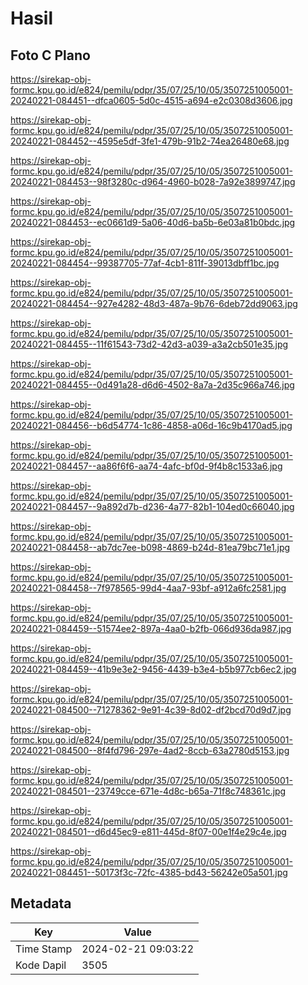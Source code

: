 # Hasil

## Foto C Plano

https://sirekap-obj-formc.kpu.go.id/e824/pemilu/pdpr/35/07/25/10/05/3507251005001-20240221-084451--dfca0605-5d0c-4515-a694-e2c0308d3606.jpg

https://sirekap-obj-formc.kpu.go.id/e824/pemilu/pdpr/35/07/25/10/05/3507251005001-20240221-084452--4595e5df-3fe1-479b-91b2-74ea26480e68.jpg

https://sirekap-obj-formc.kpu.go.id/e824/pemilu/pdpr/35/07/25/10/05/3507251005001-20240221-084453--98f3280c-d964-4960-b028-7a92e3899747.jpg

https://sirekap-obj-formc.kpu.go.id/e824/pemilu/pdpr/35/07/25/10/05/3507251005001-20240221-084453--ec0661d9-5a06-40d6-ba5b-6e03a81b0bdc.jpg

https://sirekap-obj-formc.kpu.go.id/e824/pemilu/pdpr/35/07/25/10/05/3507251005001-20240221-084454--99387705-77af-4cb1-811f-39013dbff1bc.jpg

https://sirekap-obj-formc.kpu.go.id/e824/pemilu/pdpr/35/07/25/10/05/3507251005001-20240221-084454--927e4282-48d3-487a-9b76-6deb72dd9063.jpg

https://sirekap-obj-formc.kpu.go.id/e824/pemilu/pdpr/35/07/25/10/05/3507251005001-20240221-084455--11f61543-73d2-42d3-a039-a3a2cb501e35.jpg

https://sirekap-obj-formc.kpu.go.id/e824/pemilu/pdpr/35/07/25/10/05/3507251005001-20240221-084455--0d491a28-d6d6-4502-8a7a-2d35c966a746.jpg

https://sirekap-obj-formc.kpu.go.id/e824/pemilu/pdpr/35/07/25/10/05/3507251005001-20240221-084456--b6d54774-1c86-4858-a06d-16c9b4170ad5.jpg

https://sirekap-obj-formc.kpu.go.id/e824/pemilu/pdpr/35/07/25/10/05/3507251005001-20240221-084457--aa86f6f6-aa74-4afc-bf0d-9f4b8c1533a6.jpg

https://sirekap-obj-formc.kpu.go.id/e824/pemilu/pdpr/35/07/25/10/05/3507251005001-20240221-084457--9a892d7b-d236-4a77-82b1-104ed0c66040.jpg

https://sirekap-obj-formc.kpu.go.id/e824/pemilu/pdpr/35/07/25/10/05/3507251005001-20240221-084458--ab7dc7ee-b098-4869-b24d-81ea79bc71e1.jpg

https://sirekap-obj-formc.kpu.go.id/e824/pemilu/pdpr/35/07/25/10/05/3507251005001-20240221-084458--7f978565-99d4-4aa7-93bf-a912a6fc2581.jpg

https://sirekap-obj-formc.kpu.go.id/e824/pemilu/pdpr/35/07/25/10/05/3507251005001-20240221-084459--51574ee2-897a-4aa0-b2fb-066d936da987.jpg

https://sirekap-obj-formc.kpu.go.id/e824/pemilu/pdpr/35/07/25/10/05/3507251005001-20240221-084459--41b9e3e2-9456-4439-b3e4-b5b977cb6ec2.jpg

https://sirekap-obj-formc.kpu.go.id/e824/pemilu/pdpr/35/07/25/10/05/3507251005001-20240221-084500--71278362-9e91-4c39-8d02-df2bcd70d9d7.jpg

https://sirekap-obj-formc.kpu.go.id/e824/pemilu/pdpr/35/07/25/10/05/3507251005001-20240221-084500--8f4fd796-297e-4ad2-8ccb-63a2780d5153.jpg

https://sirekap-obj-formc.kpu.go.id/e824/pemilu/pdpr/35/07/25/10/05/3507251005001-20240221-084501--23749cce-671e-4d8c-b65a-71f8c748361c.jpg

https://sirekap-obj-formc.kpu.go.id/e824/pemilu/pdpr/35/07/25/10/05/3507251005001-20240221-084501--d6d45ec9-e811-445d-8f07-00e1f4e29c4e.jpg

https://sirekap-obj-formc.kpu.go.id/e824/pemilu/pdpr/35/07/25/10/05/3507251005001-20240221-084451--50173f3c-72fc-4385-bd43-56242e05a501.jpg


## Metadata

| Key        | Value               |
| ---------- | ------------------- |
| Time Stamp | 2024-02-21 09:03:22 |
| Kode Dapil | 3505                |



